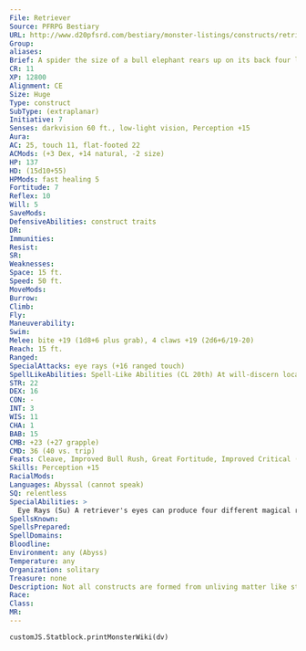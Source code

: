 ```yaml
---
File: Retriever
Source: PFRPG Bestiary
URL: http://www.d20pfsrd.com/bestiary/monster-listings/constructs/retriever
Group: 
aliases: 
Brief: A spider the size of a bull elephant rears up on its back four legs in a violent challenge, eyes shimmering with magical energy.
CR: 11
XP: 12800
Alignment: CE
Size: Huge
Type: construct
SubType: (extraplanar)
Initiative: 7
Senses: darkvision 60 ft., low-light vision, Perception +15
Aura: 
AC: 25, touch 11, flat-footed 22
ACMods: (+3 Dex, +14 natural, -2 size)
HP: 137
HD: (15d10+55)
HPMods: fast healing 5
Fortitude: 7
Reflex: 10
Will: 5
SaveMods: 
DefensiveAbilities: construct traits
DR: 
Immunities: 
Resist: 
SR: 
Weaknesses: 
Space: 15 ft.
Speed: 50 ft.
MoveMods: 
Burrow: 
Climb: 
Fly: 
Maneuverability: 
Swim: 
Melee: bite +19 (1d8+6 plus grab), 4 claws +19 (2d6+6/19-20)
Reach: 15 ft.
Ranged: 
SpecialAttacks: eye rays (+16 ranged touch)
SpellLikeAbilities: Spell-Like Abilities (CL 20th) At will-discern location
STR: 22
DEX: 16
CON: -
INT: 3
WIS: 11
CHA: 1
BAB: 15
CMB: +23 (+27 grapple)
CMD: 36 (40 vs. trip)
Feats: Cleave, Improved Bull Rush, Great Fortitude, Improved Critical (claw), Improved Initiative, Lightning Reflexes, Power Attack, Toughness
Skills: Perception +15
RacialMods: 
Languages: Abyssal (cannot speak)
SQ: relentless
SpecialAbilities: >
  Eye Rays (Su) A retriever's eyes can produce four different magical rays, each with a range of 100 feet. Each round, it can fire one ray as a free action. A particular ray is usable only once every 4 rounds. A retriever can fire an eye ray in the same round that it makes physical attacks-firing an eye ray does not provoke attacks of opportunity. The save DC for eye rays is 19-the save DC is Constitution-based, and includes a +2 racial bonus. The eye ray effects are the following. # Fire: Deals 12d6 fire damage (Reflex half ). # Cold: Deals 12d6 cold damage (Reflex half ). # Electricity: Deals 12d6 electricity damage (Reflex half ). # Petrification: Target must succeed on a Fortitude save or turn to stone permanently. Relentless (Su) A retriever is constantly under the effects of spider climb and water walk; these abilities cannot be dispelled.
SpellsKnown: 
SpellsPrepared: 
SpellDomains: 
Bloodline: 
Environment: any (Abyss)
Temperature: any
Organization: solitary
Treasure: none
Description: Not all constructs are formed from unliving matter like stone, wood, metal, or dead flesh. In the darkest corners of the Great Beyond, certain powerful demon lords have mastered the art of shaping the raw, protoplasmic flesh of the Abyss into hideous monstrosities devoid of life, emotion, and the will to resist control. The monstrous retriever is the best-known of such constructs, a huge spider-like creation capable of unleashing potent energy upon those it has been ordered to seek. Demon lords use retrievers to seek out those who dare abandon their loyalties or flee from servitude. Often, the presence of a retriever in a demon's den is enough in and of itself to ensure the loyalty of the lesser demons. The constructs also excel in tracking down specific objects and returning them to their masters-their intelligence is just enough to allow them to focus on their ordered tasks but not quite enough for them to form ideas of rebellion and longings for freedom. A retriever's body is the size of an elephant, and its legspan is nearly 30 feet. It weighs 6,500 pounds. Conjuring a Retriever Although a retriever is not an outsider, it may nonetheless be conjured by either greater planar ally or greater planar binding. The spellcaster must take care to do so, however, using special rare incenses and complex diagrams inked on the floor and walls using expensive phosphorescent inks, lest the retriever attack the spellcaster upon completion of the spell. These components cost 25,000 gp and replace the usual costs associated with casting either spell (including greater planar binding's Charisma check requirement).
Race: 
Class: 
MR: 
---
```

```dataviewjs
customJS.Statblock.printMonsterWiki(dv)
```
